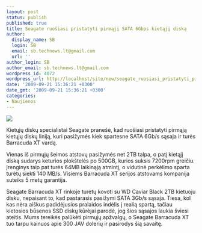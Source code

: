```yaml
---
layout: post
status: publish
published: true
title: Seagate ruošiasi pristatyti pirmąjį SATA 6Gbps kietąjį diską
author:
  display_name: SB
  login: SB
  email: sb.technews.lt@gmail.com
  url: ''
author_login: SB
author_email: sb.technews.lt@gmail.com
wordpress_id: 4072
wordpress_url: http://localhost/site/new/seagate_ruosiasi_pristatyti_pirmaji_sata_6gbps_kietaji_diska/
date: '2009-09-21 15:36:21 +0300'
date_gmt: '2009-09-21 15:36:21 +0300'
categories:
- Naujienos
---
```

<div class="imgright"><img src="http://t0.gstatic.com/images?q=tbn:F_8QNV4M99SvEM:http://www.ddcomputer.md/data/photos2/240_1245150934_895.jpg"  /></div>
<p>Kietųjų diskų specialistai Seagate pranešė, kad ruošiasi pristatyti pirmąją kietųjų diskų liniją, kuri pasižymės kiek spartesne SATA 6Gb/s sąsaja ir turės Barracuda XT vardą.</p>
<p>Vienas iš pirmųjų šeimos atstovų pasižymės net 2TB talpa, o patį kietąjį diską sudarys keturios plokštelės po 500GB, kurios suksis 7200rpm greičiu. Įrenginys taip pat turės 64MB laikinąją atmintį, o vidutinė perkėlimo sparta turėtų siekti 140 MB/s. Visiems Barracuda XT serijos atstovams kompanija suteiks 5 metų garantija.</p>
<p>Seagate Barracuda XT rinkoje turėtų kovoti su WD Caviar Black 2TB kietuoju disku, nepaisant to, kad pastarasis pasižymi SATA 3Gb/s sąsaja. Tiesa, kol kas nėra aiškus padidėjusios pralaidos indėlis į realią spartą, tačiau kietosios būsenos SSD diskų kūrėjai parodė, jog šios sąsajos laukia šviesi ateitis. Mums tereikės palūkėti pirmųjų apžvalgų, o Seagate Barracuda XT tuo tarpu kainuos apie 300 JAV dolerių ir pasirodys šią savaitę.<br /></p>
